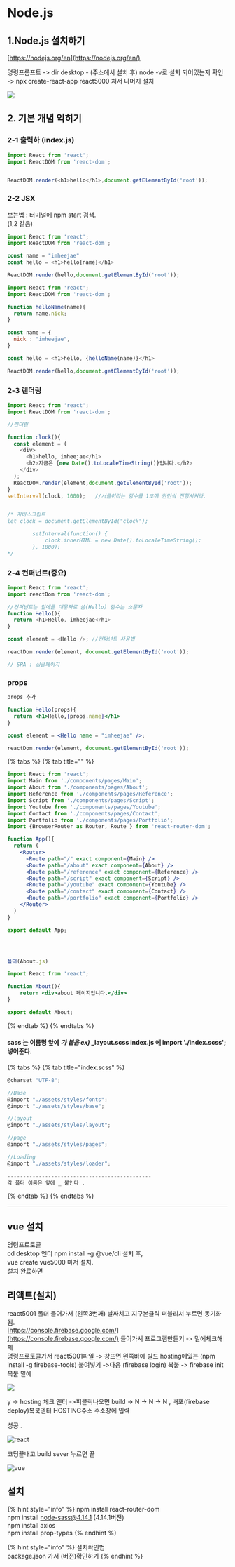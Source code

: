 # Node.js

## 1.Node.js 설치하기

  
[https://nodejs.org/en](https://nodejs.org/en/)  
  
명령프롬프트 -&gt; dir desktop - \(주소에서 설치 후\) node -v로 설치 되어있는지 확인 -&gt; npx create-react-app react5000 쳐서 나머지 설치  
  


![](.gitbook/assets/image%20%289%29.png)





## 2. 기본 개념 익히기

###  2-1 출력하  \(index.js\)

```javascript
import React from 'react';
import ReactDOM from 'react-dom';


ReactDOM.render(<h1>hello</h1>,document.getElementById('root'));
```

### 2-2 JSX

  
보는법 : 터미널에 npm start 검색.  
\(1,2 같음\)

```javascript
import React from 'react';
import ReactDOM from 'react-dom';

const name = "imheejae"
const hello = <h1>hello{name}</h1>

ReactDOM.render(hello,document.getElementById('root'));
```

```javascript
import React from 'react';
import ReactDOM from 'react-dom';

function helloName(name){
  return name.nick;
}

const name = {
  nick : "imheejae",
}

const hello = <h1>hello, {helloName(name)}</h1>

ReactDOM.render(hello,document.getElementById('root'));
```



### 2-3 렌더링

```javascript
import React from 'react';
import ReactDOM from 'react-dom';

//렌더링

function clock(){
  const element = (
    <div>
      <h1>hello, imheejae</h1>
      <h2>지금은 {new Date().toLocaleTimeString()}입니다.</h2>
    </div>
  );
  ReactDOM.render(element,document.getElementById('root'));
}
setInterval(clock, 1000);   //서클이라는 함수를 1초에 한번씩 진행시켜라.


/* 자바스크립트 
let clock = document.getElementById("clock");

        setInterval(function() {
            clock.innerHTML = new Date().toLocaleTimeString();
        }, 1000);
*/
```

### 2-4 컨퍼넌트\(중요\)

```javascript
import React from 'react';
import reactDom from 'react-dom';

//컨퍼넌트는 앞에를 대문자로 씀(Hello) 함수는 소문자
function Hello(){
  return <h1>Hello, imheejae</h1>
}

const element = <Hello />; //컨퍼넌트 사용법

reactDom.render(element, document.getElementById('root'));

// SPA : 싱글페이지
```

### props

```jsx
props 추가

function Hello(props){
  return <h1>Hello,{props.name}</h1>
}

const element = <Hello name = "imheejae" />;

reactDom.render(element, document.getElementById('root'));
```



{% tabs %}
{% tab title="" %}
```jsx
import React from 'react';
import Main from './components/pages/Main';
import About from './components/pages/About';
import Reference from './components/pages/Reference';
import Script from './components/pages/Script';
import Youtube from './components/pages/Youtube';
import Contact from './components/pages/Contact';
import Portfolio from './components/pages/Portfolio';
import {BrowserRouter as Router, Route } from 'react-router-dom';

function App(){
  return (
    <Router>
      <Route path="/" exact component={Main} />
      <Route path="/about" exact component={About} />
      <Route path="/reference" exact component={Reference} />
      <Route path="/script" exact component={Script} />
      <Route path="/youtube" exact component={Youtube} />
      <Route path="/contact" exact component={Contact} />
      <Route path="/portfolio" exact component={Portfolio} />
    </Router>
  )
}

export default App;




폴더(About.js)

import React from 'react';

function About(){
    return <div>about 페이지입니다.</div>
}

export default About;
```
{% endtab %}
{% endtabs %}



#### sass 는 이름명 앞에 _가 붙음 ex\)_ \_layout.scss index.js 에 import './index.scss'; 넣어준다.

{% tabs %}
{% tab title="index.scss" %}
```jsx
@charset "UTF-8";

//Base
@import "./assets/styles/fonts";
@import "./assets/styles/base";

//layout
@import "./assets/styles/layout";

//page
@import "./assets/styles/pages";

//Loading
@import "./assets/styles/loader";

----------------------------------------------
각 폴더 이름은 앞에 _ 붙인다 .
```
{% endtab %}
{% endtabs %}

---------------------------------------------------------------------------------------------------------------------------

## vue 설치

  
명령프로토콜  
cd desktop 엔터 npm install -g @vue/cli 설치 후,  
vue create vue5000 마저 설치.  
설치 완료하면 

## 리액트\(설치\)

react5001 폴더 들어가서 \(왼쪽3번째\) 날짜치고 지구본클릭 퍼블리셔 누르면 동기화됨.  
[https://console.firebase.google.com/](https://console.firebase.google.com/) 들어가서 프로그램만들기 -&gt; 밑에체크해제  
명령프로토콜가서 react5001파일 -&gt; 창뜨면 왼쪽바에 빌드 hosting에있는 \(npm install -g firebase-tools\) 붙여넣기 -&gt;다음 \(firebase login\) 복붙 -&gt; firebase init 복붙 밑에

![](.gitbook/assets/image%20%2811%29.png)

 y -&gt; hosting 체크 엔터 -&gt;퍼블릭나오면 build -&gt; N -&gt; N -&gt; N , 배포\(firebase deploy\)복북엔터 HOSTING주소 주소창에 입력

성공 .  


![react](.gitbook/assets/image%20%2813%29.png)

코딩끝내고 build sever 누르면 끝  


![vue](.gitbook/assets/image%20%2814%29.png)

## 설치

{% hint style="info" %}
npm install react-router-dom  
npm install node-sass@4.14.1 \(4.14.1버전\)  
npm install axios  
npm install prop-types
{% endhint %}

{% hint style="info" %}
설치확인법  
package.json 가서 \(버전\)확인하기 
{% endhint %}




